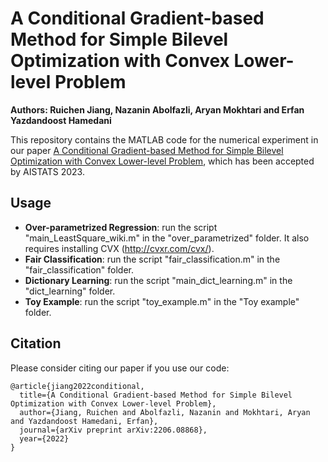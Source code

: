 # A Conditional Gradient-based Method for Simple Bilevel Optimization with Convex Lower-level Problem
**Authors: Ruichen Jiang, Nazanin Abolfazli, Aryan Mokhtari and Erfan Yazdandoost Hamedani** 

This repository contains the MATLAB code for the numerical experiment in our paper [A Conditional Gradient-based Method for Simple Bilevel Optimization with Convex Lower-level Problem](https://arxiv.org/abs/2206.08868), which has been accepted by AISTATS 2023.   

## Usage
- **Over-parametrized Regression**: run the script "main_LeastSquare_wiki.m" in the "over_parametrized" folder. It also requires installing CVX (<http://cvxr.com/cvx/>).
- **Fair Classification**: run the script "fair_classification.m" in the "fair_classification" folder. 
- **Dictionary Learning**: run the script "main_dict_learning.m" in the "dict_learning" folder. 
- **Toy Example**: run the script "toy_example.m" in the "Toy example" folder. 

## Citation
Please consider citing our paper if you use our code:

```
@article{jiang2022conditional,
  title={A Conditional Gradient-based Method for Simple Bilevel Optimization with Convex Lower-level Problem},
  author={Jiang, Ruichen and Abolfazli, Nazanin and Mokhtari, Aryan and Yazdandoost Hamedani, Erfan},
  journal={arXiv preprint arXiv:2206.08868},
  year={2022}
}
```
